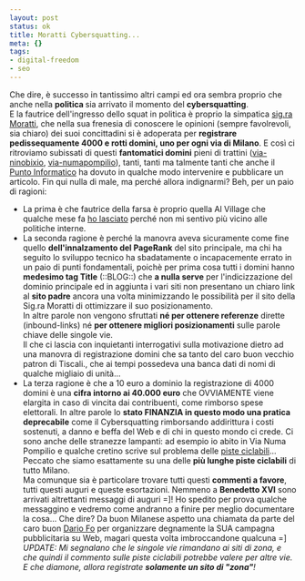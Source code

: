 ```yaml
--- 
layout: post
status: ok
title: Moratti Cybersquatting...
meta: {}
tags: 
- digital-freedom
- seo
---
```

Che dire, è successo in tantissimo altri campi ed ora sembra proprio che anche nella <strong>politica </strong>sia arrivato il momento del <strong>cybersquatting</strong>.<br>
E la fautrice dell'ingresso dello squat in politica è proprio la simpatica [sig.ra Moratti](http://www.letiziamoratti.it/), che nella sua frenesia di conoscere le opinioni (sempre favolrevoli, sia chiaro) dei suoi concittadini si è adoperata per **registrare pedissequamente 4000 e rotti domini, uno per ogni via di Milano**. 
E così ci ritroviamo subissati di questi **fantomatici domini** pieni di trattini ([via-ninobixio](http://www.via-ninobixio.it/), [via-numapompilio](http://www.via-numapompilio.it/)), tanti, tanti ma talmente tanti che anche il [Punto Informatico](http://punto-informatico.it/p.asp?i=56925&r=PI) ha dovuto in qualche modo intervenire e pubblicare un articolo. 
Fin qui nulla di male, ma perché allora indignarmi? Beh, per un paio di ragioni:
*  La prima è che fautrice della farsa è proprio quella Al Village che qualche mese fa [ho lasciato](http://www.lastknight.com/alvillage) perché non mi sentivo più vicino alle politiche interne. 
*  La seconda ragione è perché la manovra aveva sicuramente come fine quello **dell'innalzamento del PageRank** del sito principale, ma chi ha seguito lo sviluppo tecnico ha sbadatamente o incapacemente errato in un paio di punti fondamentali, poichè per prima cosa tutti i domini hanno **medesimo tag Title** (::BLOG::) che **a nulla serve** per l'indicizzazione del dominio principale ed in aggiunta i vari siti non presentano un chiaro link al **sito padre** ancora una volta minimizzando le possibilità per il sito della Sig.ra Moratti di ottimizzare il suo posizionamento. <br>
    In altre parole non vengono sfruttati **né per ottenere referenze** dirette (inbound-links) né **per ottenere migliori posizionamenti** sulle parole chiave delle singole vie. <br>
    Il che ci lascia con inquietanti interrogativi sulla motivazione dietro ad una manovra di registrazione domini che sa tanto del caro buon vecchio patron di Tiscali., che ai tempi possedeva una banca dati di nomi di qualche migliaio di unità...
*  La terza ragione è che a 10 euro a dominio la registrazione di 4000 domini è una **cifra intorno ai 40.000 euro** che OVVIAMENTE viene elargita in caso di vincita dai contribuenti, come rimborso spese elettorali. In altre parole lo **stato FINANZIA in questo modo una pratica deprecabile** come il Cybersquatting rimborsando addirittura i costi sostenuti, a danno e beffa del Web e di chi in questo mondo ci crede. 
Ci sono anche delle stranezze lampanti: ad esempio io abito in Via Numa Pompilio e qualche cretino scrive sul problema delle [piste ciclabili](http://www.via-numapompilio.it/comments.php?IDproject=2)... Peccato che siamo esattamente su una delle **più lunghe piste ciclabili** di tutto Milano. <br>
Ma comunque sia è particolare trovare tutti questi **commenti a favore**, tutti questi auguri e queste esortazioni. Nemmeno a **Benedetto XVI** sono arrivati altrettanti messaggi di auguri =]! Ho spedito per prova qualche messaggino e vedremo come andranno a finire per meglio documentare la cosa... 
Che dire? Da buon Milanese aspetto una chiamata da parte del caro buon [Dario Fo](http://nobelprize.org/literature/laureates/1997/fo-bio.html) per organizzare degnamente la SUA campagna pubblicitaria su Web, magari questa volta imbroccandone qualcuna =] 
*UPDATE: Mi segnalano che le singole vie rimandano ai siti di zona, e che quindi il commento sulle piste ciclabili potrebbe valere per altre vie. E che diamone, allora registrate **solamente un sito di "zona"**!* 
